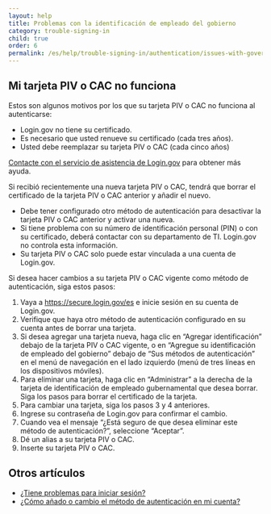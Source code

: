 ```yaml
---
layout: help
title: Problemas con la identificación de empleado del gobierno
category: trouble-signing-in
child: true
order: 6
permalink: /es/help/trouble-signing-in/authentication/issues-with-government-employee-id-piv-cac/
---
```


## Mi tarjeta PIV o CAC no funciona

Estos son algunos motivos por los que su tarjeta PIV o CAC no funciona al autenticarse:

* Login.gov no tiene su certificado.
* Es necesario que usted renueve su certificado (cada tres años).
* Usted debe reemplazar su tarjeta PIV o CAC (cada cinco años)

[Contacte con el servicio de asistencia de Login.gov](/es/contact/) para obtener más ayuda.

Si recibió recientemente una nueva tarjeta PIV o CAC, tendrá que borrar el certificado de la tarjeta PIV o CAC anterior y añadir el nuevo.
* Debe tener configurado otro método de autenticación para desactivar la tarjeta PIV o CAC anterior y activar una nueva.
* Si tiene problema con su número de identificación personal (PIN) o con su certificado, deberá contactar con su departamento de TI. Login.gov no controla esta información.
* Su tarjeta PIV o CAC solo puede estar vinculada a una cuenta de Login.gov.

Si desea hacer cambios a su tarjeta PIV o CAC vigente como método de autenticación, siga estos pasos:

1. Vaya a <https://secure.login.gov/es> e inicie sesión en su cuenta de Login.gov.
1. Verifique que haya otro método de autenticación configurado en su cuenta antes de borrar una tarjeta.
1. Si desea agregar una tarjeta nueva, haga clic en “Agregar identificación” debajo de la tarjeta PIV o CAC vigente, o en “Agregue su identificación de empleado del gobierno” debajo de “Sus métodos de autenticación” en el menú de navegación en el lado izquierdo (menú de tres líneas en los dispositivos móviles).
1. Para eliminar una tarjeta, haga clic en “Administrar” a la derecha de la tarjeta de identificación de empleado gubernamental que desea borrar. Siga los pasos para borrar el certificado de la tarjeta.
1. Para cambiar una tarjeta, siga los pasos 3 y 4 anteriores.
1. Ingrese su contraseña de Login.gov para confirmar el cambio.
1. Cuando vea el mensaje “¿Está seguro de que desea eliminar este método de autenticación?”, seleccione “Aceptar”.
1. Dé un alias a su tarjeta PIV o CAC.
1. Inserte su tarjeta PIV o CAC.

## Otros artículos

* [¿Tiene problemas para iniciar sesión?](/es/help/trouble-signing-in/overview/)
* [¿Cómo añado o cambio el método de autenticación en mi cuenta?](/es/help/manage-your-account/add-or-change-your-authentication-method/)
